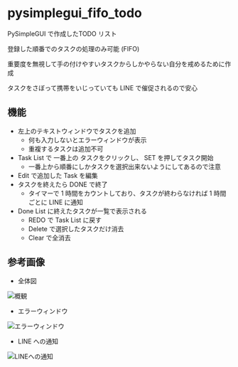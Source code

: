 # pysimplegui_fifo_todo

PySimpleGUI で作成したTODO リスト

登録した順番でのタスクの処理のみ可能 (FIFO)


重要度を無視して手の付けやすいタスクからしかやらない自分を戒めるために作成

タスクをさぼって携帯をいじっていても LINE で催促されるので安心

## 機能

- 左上のテキストウィンドウでタスクを追加
  - 何も入力しないとエラーウィンドウが表示
  - 重複するタスクは追加不可
- Task List で 一番上の タスクをクリックし、 SET を押してタスク開始
  - 一番上から順番にしかタスクを選択出来ないようにしてあるので注意
- Edit で追加した Task を編集
- タスクを終えたら DONE で終了
  - タイマーで 1 時間をカウントしており、タスクが終わらなければ 1 時間ごとに LINE に通知
- Done List に終えたタスクが一覧で表示される
  - REDO で Task List に戻す
  - Delete で選択したタスクだけ消去
  - Clear で全消去

## 参考画像

- 全体図
  </br>

![概観](https://user-images.githubusercontent.com/74105563/171169323-9190ecbf-e5dc-40c6-b8ff-5bad473c8e9e.png)

- エラーウィンドウ
  </br>

![エラーウィンドウ](https://user-images.githubusercontent.com/74105563/171170947-c78aa74e-81ef-4770-b94f-bb98668c6d6a.png)

- LINE への通知
  </br>

![LINEへの通知](https://user-images.githubusercontent.com/74105563/171169733-854878b1-17ae-4f5e-9da5-1b8508398c74.png)
